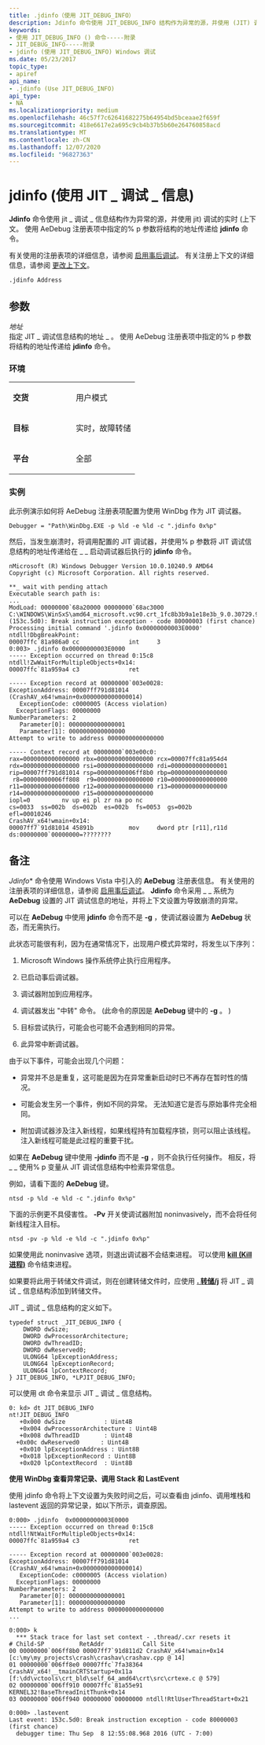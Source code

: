 ```yaml
---
title: .jdinfo（使用 JIT_DEBUG_INFO）
description: Jdinfo 命令使用 JIT_DEBUG_INFO 结构作为异常的源，并使用 (JIT) 调试的实时上下文。
keywords:
- 使用 JIT_DEBUG_INFO () 命令-----附录
- JIT_DEBUG_INFO-----附录
- jdinfo (使用 JIT_DEBUG_INFO) Windows 调试
ms.date: 05/23/2017
topic_type:
- apiref
api_name:
- .jdinfo (Use JIT_DEBUG_INFO)
api_type:
- NA
ms.localizationpriority: medium
ms.openlocfilehash: 46c57f7c62641682275b64954bd5bceaae2f659f
ms.sourcegitcommit: 418e6617e2a695c9cb4b37b5b60e264760858acd
ms.translationtype: MT
ms.contentlocale: zh-CN
ms.lasthandoff: 12/07/2020
ms.locfileid: "96827363"
---
```

# <a name="jdinfo-use-jit_debug_info"></a>jdinfo (使用 JIT \_ 调试 \_ 信息) 


**Jdinfo** 命令使用 jit \_ 调试 \_ 信息结构作为异常的源，并使用 jit) 调试的实时 (上下文。 使用 AeDebug 注册表项中指定的% p 参数将结构的地址传递给 **jdinfo** 命令。

有关使用的注册表项的详细信息，请参阅 [启用事后调试](enabling-postmortem-debugging.md)。 有关注册上下文的详细信息，请参阅 [更改上下文](changing-contexts.md)。

```dbgcmd
.jdinfo Address 
```

## <a name="span-idddk_apc_meta_use_jit_debug_info_dbgspanspan-idddk_apc_meta_use_jit_debug_info_dbgspanparameters"></a><span id="ddk_apc_meta_use_jit_debug_info_dbg"></span><span id="DDK_APC_META_USE_JIT_DEBUG_INFO_DBG"></span>参数


<span id="_______Address______"></span><span id="_______address______"></span><span id="_______ADDRESS______"></span>*地址*   
指定 JIT \_ 调试信息结构的地址 \_ 。 使用 AeDebug 注册表项中指定的% p 参数将结构的地址传递给 **jdinfo** 命令。

### <a name="span-idenvironmentspanspan-idenvironmentspanspan-idenvironmentspanenvironment"></a><span id="Environment"></span><span id="environment"></span><span id="ENVIRONMENT"></span>环境

<table>
<colgroup>
<col width="50%" />
<col width="50%" />
</colgroup>
<tbody>
<tr class="odd">
<td align="left"><p><strong>交货</strong></p></td>
<td align="left"><p>用户模式</p></td>
</tr>
<tr class="even">
<td align="left"><p><strong>目标</strong></p></td>
<td align="left"><p>实时，故障转储</p></td>
</tr>
<tr class="odd">
<td align="left"><p><strong>平台</strong></p></td>
<td align="left"><p>全部</p></td>
</tr>
</tbody>
</table>

 

### <a name="span-idexamplespanspan-idexamplespanspan-idexamplespanexample"></a><span id="Example"></span><span id="example"></span><span id="EXAMPLE"></span>实例

此示例演示如何将 AeDebug 注册表项配置为使用 WinDbg 作为 JIT 调试器。

```dbgcmd
Debugger = "Path\WinDbg.EXE -p %ld -e %ld -c ".jdinfo 0x%p"
```

然后，当发生崩溃时，将调用配置的 JIT 调试器，并使用% p 参数将 JIT 调试信息结构的地址传递给在 \_ \_ 启动调试器后执行的 **jdinfo** 命令。

```dbgcmd
nMicrosoft (R) Windows Debugger Version 10.0.10240.9 AMD64
Copyright (c) Microsoft Corporation. All rights reserved.

**_ wait with pending attach
Executable search path is: 
...
ModLoad: 00000000`68a20000 00000000`68ac3000   C:\WINDOWS\WinSxS\amd64_microsoft.vc90.crt_1fc8b3b9a1e18e3b_9.0.30729.9247_none_08e394a1a83e212f\MSVCR90.dll
(153c.5d0): Break instruction exception - code 80000003 (first chance)
Processing initial command '.jdinfo 0x00000000003E0000'
ntdll!DbgBreakPoint:
00007ffc`81a986a0 cc              int     3
0:003> .jdinfo 0x00000000003E0000
----- Exception occurred on thread 0:15c8
ntdll!ZwWaitForMultipleObjects+0x14:
00007ffc`81a959a4 c3              ret

----- Exception record at 00000000`003e0028:
ExceptionAddress: 00007ff791d81014 (CrashAV_x64!wmain+0x0000000000000014)
   ExceptionCode: c0000005 (Access violation)
  ExceptionFlags: 00000000
NumberParameters: 2
   Parameter[0]: 0000000000000001
   Parameter[1]: 0000000000000000
Attempt to write to address 0000000000000000

----- Context record at 00000000`003e00c0:
rax=0000000000000000 rbx=0000000000000000 rcx=00007ffc81a954d4
rdx=0000000000000000 rsi=0000000000000000 rdi=0000000000000001
rip=00007ff791d81014 rsp=00000000006ff8b0 rbp=0000000000000000
 r8=00000000006ff808  r9=0000000000000000 r10=0000000000000000
r11=0000000000000000 r12=0000000000000000 r13=0000000000000000
r14=0000000000000000 r15=0000000000000000
iopl=0         nv up ei pl zr na po nc
cs=0033  ss=002b  ds=002b  es=002b  fs=0053  gs=002b             efl=00010246
CrashAV_x64!wmain+0x14:
00007ff7`91d81014 45891b          mov     dword ptr [r11],r11d ds:00000000`00000000=????????
```

<a name="remarks"></a>备注
-------

*Jdinfo** 命令使用 Windows Vista 中引入的 **AeDebug** 注册表信息。 有关使用的注册表项的详细信息，请参阅 [启用事后调试](enabling-postmortem-debugging.md)。 **Jdinfo** 命令采用 \_ \_ 系统为 **AeDebug** 设置的 JIT 调试信息的地址，并将上下文设置为导致崩溃的异常。

可以在 **AeDebug** 中使用 **jdinfo** 命令而不是 **-g** ，使调试器设置为 **AeDebug** 状态，而无需执行。

此状态可能很有利，因为在通常情况下，出现用户模式异常时，将发生以下序列：

1.  Microsoft Windows 操作系统停止执行应用程序。

2.  已启动事后调试器。

3.  调试器附加到应用程序。

4.  调试器发出 "中转" 命令。  (此命令的原因是 **AeDebug** 键中的 **-g** 。 ) 

5.  目标尝试执行，可能会也可能不会遇到相同的异常。

6.  此异常中断调试器。

由于以下事件，可能会出现几个问题：

-   异常并不总是重复，这可能是因为在异常重新启动时已不再存在暂时性的情况。

-   可能会发生另一个事件，例如不同的异常。 无法知道它是否与原始事件完全相同。

-   附加调试器涉及注入新线程，如果线程持有加载程序锁，则可以阻止该线程。 注入新线程可能是此过程的重要干扰。

如果在 **AeDebug** 键中使用 **-jdinfo** 而不是 **-g** ，则不会执行任何操作。 相反，将 \_ \_ 使用% p 变量从 JIT 调试信息结构中检索异常信息。

例如，请看下面的 **AeDebug** 键。

```dbgcmd
ntsd -p %ld -e %ld -c ".jdinfo 0x%p"
```

下面的示例更不具侵害性。 **-Pv** 开关使调试器附加 noninvasively，而不会将任何新线程注入目标。

```dbgcmd
ntsd -pv -p %ld -e %ld -c ".jdinfo 0x%p"
```

如果使用此 noninvasive 选项，则退出调试器不会结束进程。 可以使用 [**kill (Kill 进程)**](-kill--kill-process-.md) 命令结束进程。

如果要将此用于转储文件调试，则在创建转储文件时，应使用 [**. 转储/j**](-dump--create-dump-file-.md) 将 JIT \_ 调试 \_ 信息结构添加到转储文件。

JIT \_ 调试 \_ 信息结构的定义如下。

```dbgcmd
typedef struct _JIT_DEBUG_INFO {
    DWORD dwSize;
    DWORD dwProcessorArchitecture;
    DWORD dwThreadID;
    DWORD dwReserved0;
    ULONG64 lpExceptionAddress;
    ULONG64 lpExceptionRecord;
    ULONG64 lpContextRecord;
} JIT_DEBUG_INFO, *LPJIT_DEBUG_INFO;
```

可以使用 dt 命令来显示 JIT \_ 调试 \_ 信息结构。

```dbgcmd
0: kd> dt JIT_DEBUG_INFO
nt!JIT_DEBUG_INFO
   +0x000 dwSize           : Uint4B
   +0x004 dwProcessorArchitecture : Uint4B
   +0x008 dwThreadID       : Uint4B
  +0x00c dwReserved0      : Uint4B
   +0x010 lpExceptionAddress : Uint8B
   +0x018 lpExceptionRecord : Uint8B
   +0x020 lpContextRecord  : Uint8B
```

**使用 WinDbg 查看异常记录、调用 Stack 和 LastEvent**

使用 jdinfo 命令将上下文设置为失败时间之后，可以查看由 jdinfo、调用堆栈和 lastevent 返回的异常记录，如以下所示，调查原因。

```dbgcmd
0:000> .jdinfo  0x00000000003E0000
----- Exception occurred on thread 0:15c8
ntdll!NtWaitForMultipleObjects+0x14:
00007ffc`81a959a4 c3              ret

----- Exception record at 00000000`003e0028:
ExceptionAddress: 00007ff791d81014 (CrashAV_x64!wmain+0x0000000000000014)
   ExceptionCode: c0000005 (Access violation)
  ExceptionFlags: 00000000
NumberParameters: 2
   Parameter[0]: 0000000000000001
   Parameter[1]: 0000000000000000
Attempt to write to address 0000000000000000
...

0:000> k
  *** Stack trace for last set context - .thread/.cxr resets it
# Child-SP          RetAddr           Call Site
00 00000000`006ff8b0 00007ff7`91d811d2 CrashAV_x64!wmain+0x14 [c:\my\my_projects\crash\crashav\crashav.cpp @ 14]
01 00000000`006ff8e0 00007ffc`7fa38364 CrashAV_x64!__tmainCRTStartup+0x11a [f:\dd\vctools\crt_bld\self_64_amd64\crt\src\crtexe.c @ 579]
02 00000000`006ff910 00007ffc`81a55e91 KERNEL32!BaseThreadInitThunk+0x14
03 00000000`006ff940 00000000`00000000 ntdll!RtlUserThreadStart+0x21

0:000> .lastevent
Last event: 153c.5d0: Break instruction exception - code 80000003 (first chance)
  debugger time: Thu Sep  8 12:55:08.968 2016 (UTC - 7:00)
```

 

 





